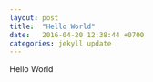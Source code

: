 ```yaml
---
layout: post
title:  "Hello World"
date:   2016-04-20 12:38:44 +0700
categories: jekyll update
---
```

Hello World

